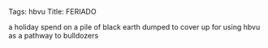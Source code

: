 Tags: hbvu
Title: FERIADO
  
a holiday spend on a pile of black earth dumped to cover up for using hbvu as a pathway to bulldozers
